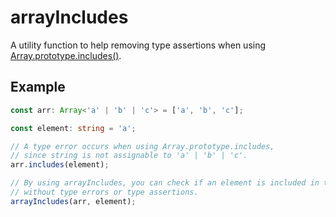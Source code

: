 # arrayIncludes

A utility function to help removing type assertions when using [Array.prototype.includes()](https://developer.mozilla.org/ko/docs/Web/JavaScript/Reference/Global_Objects/Array/includes).

## Example

```typescript
const arr: Array<'a' | 'b' | 'c'> = ['a', 'b', 'c'];

const element: string = 'a';

// A type error occurs when using Array.prototype.includes,
// since string is not assignable to 'a' | 'b' | 'c'.
arr.includes(element);

// By using arrayIncludes, you can check if an element is included in the array,
// without type errors or type assertions.
arrayIncludes(arr, element);
```

